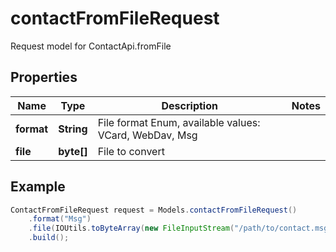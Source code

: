 # contactFromFileRequest

Request model for ContactApi.fromFile

## Properties

Name | Type | Description | Notes
---- | ---- | ----------- | -----
**format** | **String**| File format Enum, available values: VCard, WebDav, Msg |
**file** | **byte[]**| File to convert |

## Example
```java
ContactFromFileRequest request = Models.contactFromFileRequest()
    .format("Msg")
    .file(IOUtils.toByteArray(new FileInputStream("/path/to/contact.msg")))
    .build();
```

